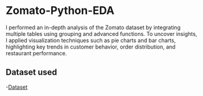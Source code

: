 # Zomato-Python-EDA
I performed an in-depth analysis of the Zomato dataset by integrating multiple tables using grouping and advanced functions. To uncover insights, I applied visualization techniques such as pie charts and bar charts, highlighting key trends in customer behavior, order distribution, and restaurant performance.

## Dataset used
-<a href="https://github.com/AsheeshSinghrajput/Zomato-Python-EDA/blob/main/zomato.csv">Dataset</a>
